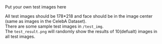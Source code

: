 Put your own test images here  
  
All test images should be 178*218 and face should be in the image center (same as images in the CelebA Dataset).  
There are some sample test images in `/test_img`.   
The `test_result.png` will randomly show the results of 10(defualt) images in all test images.  
